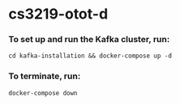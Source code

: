# cs3219-otot-d

### To set up and run the Kafka cluster, run:

```
cd kafka-installation && docker-compose up -d
```

### To terminate, run:

```
docker-compose down
```

